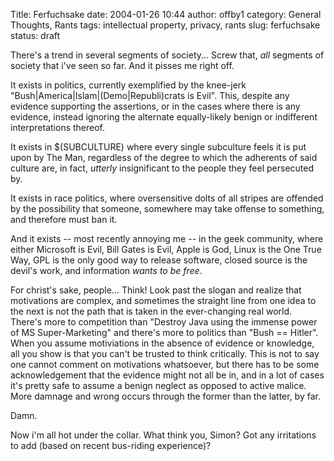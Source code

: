 Title: Ferfuchsake
date: 2004-01-26 10:44
author: offby1
category: General Thoughts, Rants
tags: intellectual property, privacy, rants
slug: ferfuchsake
status: draft

There's a trend in several segments of society\... Screw that, _all_ segments of society that i've seen so far. And it pisses me right off.

It exists in politics, currently exemplified by the knee-jerk "Bush\|America\|Islam\|(Demo\|Republi)crats is Evil". This, despite any evidence supporting the assertions, or in the cases where there is any evidence, instead ignoring the alternate equally-likely benign or indifferent interpretations thereof.

It exists in \$(SUBCULTURE) where every single subculture feels it is put upon by The Man, regardless of the degree to which the adherents of said culture are, in fact, *utterly* insignificant to the people they feel persecuted by.

It exists in race politics, where oversensitive dolts of all stripes are offended by the possibility that someone, somewhere may take offense to something, and therefore must ban it.

And it exists -- most recently annoying me -- in the geek community, where either Microsoft is Evil, Bill Gates is Evil, Apple is God, Linux is the One True Way, GPL is the only good way to release software, closed source is the devil's work, and information _wants to be free_.

For christ's sake, people\... Think! Look past the slogan and realize that motivations are complex, and sometimes the straight line from one idea to the next is not the path that is taken in the ever-changing real world. There's more to competition than "Destroy Java using the immense power of MS Super-Marketing" and there's more to politics than "Bush == Hitler". When you assume motiviations in the absence of evidence or knowledge, all you show is that you can't be trusted to think critically. This is not to say one cannot comment on motivations whatsoever, but there has to be some acknowledgement that the evidence might not all be in, and in a lot of cases it's pretty safe to assume a benign neglect as opposed to active malice. More damnage and wrong occurs through the former than the latter, by far.

Damn.

Now i'm all hot under the collar. What think you, Simon? Got any irritations to add (based on recent bus-riding experience)?
